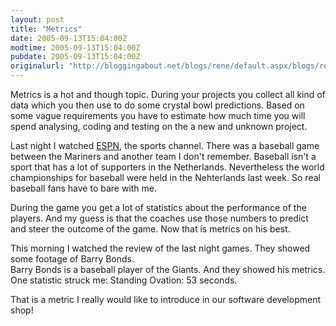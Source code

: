 ```yaml
---
layout: post
title: "Metrics"
date: 2005-09-13T15:04:00Z
modtime: 2005-09-13T15:04:00Z
pubdate: 2005-09-13T15:04:00Z
originalurl: "http://bloggingabout.net/blogs/rene/default.aspx/blogs/rene/archive/2005/09/13/9343.aspx"
---
```



<p>Metrics is a hot and though topic. During your projects you collect all kind of data which you then use to do some crystal bowl predictions. Based on some vague requirements you have to estimate how much time you will spend analysing, coding and testing on the a new and unknown project.</p><p>Last night I watched <a href="http://www.espn.com">ESPN</a>, the sports channel. There was a baseball game between the Mariners and another team I don't remember. Baseball isn't a sport that has a lot of supporters in the Netherlands. Nevertheless the world championships for baseball were held in the Nehterlands last week. So real baseball fans have to bare with me.</p><p>During the game you get a lot of statistics about the performance of the players. And my guess is that the coaches use those numbers to predict and steer the outcome of the game. Now that is metrics on his best.
<br /></p><p>This morning I watched the review of the last night games. They showed some footage of Barry Bonds.
<br />
Barry Bonds is a baseball player of the Giants. And they showed his metrics. One statistic struck me: Standing Ovation: 53 seconds.</p><p>That is a metric I really would like to introduce in our software development shop!
<br /><br /></p>
